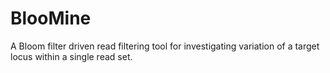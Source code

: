 # BlooMine
A Bloom filter driven read filtering tool for investigating variation of a target locus within a single read set.
